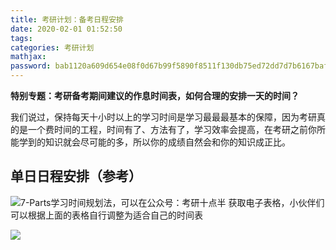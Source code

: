 ```yaml
---
title: 考研计划：备考日程安排
date: 2020-02-01 01:52:50
tags:
categories: 考研计划
mathjax:
password: bab1120a609d654e08f0d67b99f5890f8511f130db75ed72dd7d7b6167baffab
---
```

**特别专题：考研备考期间建议的作息时间表，如何合理的安排一天的时间？**

我们说过，保持每天十小时以上的学习时间是学习最最最基本的保障，因为考研真的是一个费时间的工程，时间有了、方法有了，学习效率会提高，在考研之前你所能学到的知识就会尽可能的多，所以你的成绩自然会和你的知识成正比。

## 单日日程安排（参考）

![7-Parts学习时间规划法，可以在公众号：考研十点半 获取电子表格，小伙伴们可以根据上面的表格自行调整为适合自己的时间表](https://raw.githubusercontent.com/a347807131/ms/master/images/20200201014803.png)

![](https://raw.githubusercontent.com/a347807131/ms/master/images/20200201020719.png)

